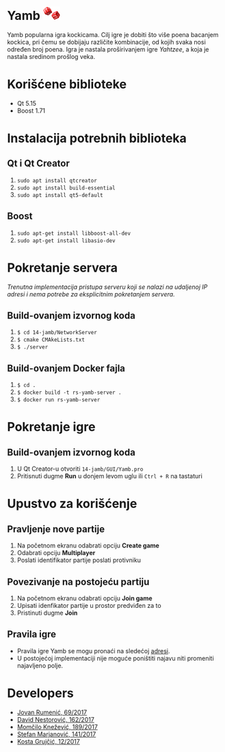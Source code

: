 # Yamb <img src="GUI/img/thrown_dice.png" alt="drawing" width="40"/>

Yamb popularna igra kockicama. Cilj igre je dobiti što više poena bacanjem kockica, pri čemu se dobijaju različite kombinacije, od kojih svaka nosi određen broj poena. Igra je nastala proširivanjem igre _Yahtzee_, a koja je nastala sredinom prošlog veka.

# Korišćene biblioteke
* Qt 5.15
* Boost 1.71

# Instalacija potrebnih biblioteka
## Qt i Qt Creator
1. `sudo apt install qtcreator`
2. `sudo apt install build-essential`
3. `sudo apt install qt5-default`

## Boost
1. `sudo apt-get install libboost-all-dev`
2. `sudo apt-get install libasio-dev`

# Pokretanje servera
_Trenutna implementacija pristupa serveru koji se nalazi na udaljenoj IP adresi i nema potrebe za eksplicitnim pokretanjem servera._

## Build-ovanjem izvornog koda
1. `$ cd 14-jamb/NetworkServer`
2. `$ cmake CMAkeLists.txt`
3. `$ ./server`

## Build-ovanjem Docker fajla
1. `$ cd .`
2. `$ docker build -t rs-yamb-server .`
3. `$ docker run rs-yamb-server`

# Pokretanje igre
## Build-ovanjem izvornog koda
1. U Qt Creator-u otvoriti `14-jamb/GUI/Yamb.pro`
2. Pritisnuti dugme **Run** u donjem levom uglu ili `Ctrl + R` na tastaturi

# Upustvo za korišćenje
## Pravljenje nove partije
1. Na početnom ekranu odabrati opciju **Create game**
2. Odabrati opciju **Multiplayer**
3. Poslati identifikator partije poslati protivniku

## Povezivanje na postojeću partiju
1. Na početnom ekranu odabrati opciju **Join game**
2. Upisati idenfikator partije u prostor predviđen za to
3. Pristinuti dugme **Join**

## Pravila igre
* Pravila igre Yamb se mogu pronaći na sledećoj [adresi](https://sr.wikipedia.org/wiki/%D0%88%D0%B0%D0%BC%D0%B1_(%D0%B8%D0%B3%D1%80%D0%B0)). 
* U postojećoj implementaciji nije moguće poništiti najavu niti promeniti najavljeno polje.

# Developers
- [Jovan Rumenić, 69/2017](https://gitlab.com/rumeni1)
- [David Nestorović, 162/2017](https://gitlab.com/dnestorovic)
- [Momčilo Knežević, 189/2017](https://gitlab.com/momciloknezevic7)
- [Stefan Marjanović, 141/2017](https://gitlab.com/sm998)
- [Kosta Grujčić, 12/2017](https://gitlab.com/4eyes4u)
